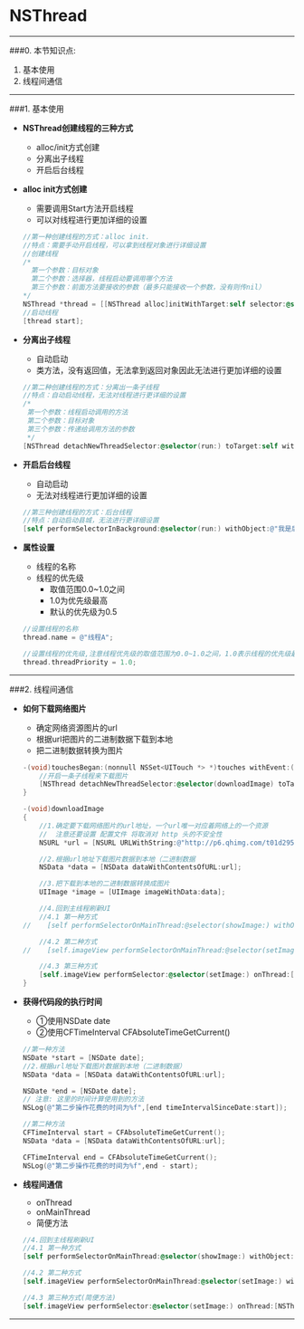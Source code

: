# NSThread

---
###0. 本节知识点:

1. 基本使用
2. 线程间通信

---


###1. 基本使用
- **NSThread创建线程的三种方式**
    - alloc/init方式创建
    - 分离出子线程
    - 开启后台线程


- **alloc init方式创建**
    - 需要调用Start方法开启线程
    - 可以对线程进行更加详细的设置

  ```objectivec
  //第一种创建线程的方式：alloc init.
  //特点：需要手动开启线程，可以拿到线程对象进行详细设置
  //创建线程
  /*
    第一个参数：目标对象
    第二个参数：选择器，线程启动要调用哪个方法
    第三个参数：前面方法要接收的参数（最多只能接收一个参数，没有则传nil）
  */
  NSThread *thread = [[NSThread alloc]initWithTarget:self selector:@selector(run:) object:@"chendehao"];
  //启动线程
  [thread start];
  ```


- **分离出子线程**
    - 自动启动
    - 类方法，没有返回值，无法拿到返回对象因此无法进行更加详细的设置

  ```objectivec
  //第二种创建线程的方式：分离出一条子线程
  //特点：自动启动线程，无法对线程进行更详细的设置
  /*
   第一个参数：线程启动调用的方法
   第二个参数：目标对象
   第三个参数：传递给调用方法的参数
   */
  [NSThread detachNewThreadSelector:@selector(run:) toTarget:self withObject:@"我是分离出来的子线程"];
  ```


- **开启后台线程**
    - 自动启动
    - 无法对线程进行更加详细的设置

  ```objectivec
  //第三种创建线程的方式：后台线程
  //特点：自动启动县城，无法进行更详细设置
  [self performSelectorInBackground:@selector(run:) withObject:@"我是后台线程"];
  ```
  

- **属性设置**
    - 线程的名称
    - 线程的优先级
        - 取值范围0.0~1.0之间
        - 1.0为优先级最高
        - 默认的优先级为0.5

  ```objectivec
  //设置线程的名称
  thread.name = @"线程A";

  //设置线程的优先级,注意线程优先级的取值范围为0.0~1.0之间，1.0表示线程的优先级最高,如果不设置该值，那么理想状态下默认为0.5
  thread.threadPriority = 1.0;
  ```


--- 


###2. 线程间通信

- **如何下载网络图片**
    - 确定网络资源图片的url
    - 根据url把图片的二进制数据下载到本地
    - 把二进制数据转换为图片

  ```objectivec
  -(void)touchesBegan:(nonnull NSSet<UITouch *> *)touches withEvent:(nullable UIEvent *)event{
      //开启一条子线程来下载图片
      [NSThread detachNewThreadSelector:@selector(downloadImage) toTarget:self withObject:nil];
  }

  -(void)downloadImage
  {
      //1.确定要下载网络图片的url地址，一个url唯一对应着网络上的一个资源
      //  注意还要设置 配置文件 将取消对 http 头的不安全性
      NSURL *url = [NSURL URLWithString:@"http://p6.qhimg.com/t01d2954e2799c461ab.jpg"];

      //2.根据url地址下载图片数据到本地（二进制数据
      NSData *data = [NSData dataWithContentsOfURL:url];

      //3.把下载到本地的二进制数据转换成图片
      UIImage *image = [UIImage imageWithData:data];

      //4.回到主线程刷新UI
      //4.1 第一种方式
  //    [self performSelectorOnMainThread:@selector(showImage:) withObject:image waitUntilDone:YES];

      //4.2 第二种方式
  //    [self.imageView performSelectorOnMainThread:@selector(setImage:) withObject:image waitUntilDone:YES];

      //4.3 第三种方式
      [self.imageView performSelector:@selector(setImage:) onThread:[NSThread mainThread] withObject:image waitUntilDone:YES];
  }
  ```

- **获得代码段的执行时间**
    - ①使用NSDate date
    - ②使用CFTimeInterval  CFAbsoluteTimeGetCurrent()

  ```objectivec
  //第一种方法
  NSDate *start = [NSDate date];
  //2.根据url地址下载图片数据到本地（二进制数据）
  NSData *data = [NSData dataWithContentsOfURL:url];

  NSDate *end = [NSDate date];
  // 注意: 这里的时间计算使用到的方法
  NSLog(@"第二步操作花费的时间为%f",[end timeIntervalSinceDate:start]);
  ```
  ```objectivec
  //第二种方法
  CFTimeInterval start = CFAbsoluteTimeGetCurrent();
  NSData *data = [NSData dataWithContentsOfURL:url];

  CFTimeInterval end = CFAbsoluteTimeGetCurrent();
  NSLog(@"第二步操作花费的时间为%f",end - start);
  ```

- **线程间通信**
    - onThread
    - onMainThread
    - 简便方法

  ```objectivec
  //4.回到主线程刷新UI
  //4.1 第一种方式
  [self performSelectorOnMainThread:@selector(showImage:) withObject:image waitUntilDone:YES];
  ```
  ```objectivec
  //4.2 第二种方式
  [self.imageView performSelectorOnMainThread:@selector(setImage:) withObject:image waitUntilDone:YES];
  ```
  ```objectivec
  //4.3 第三种方式(简便方法)
  [self.imageView performSelector:@selector(setImage:) onThread:[NSThread mainThread] withObject:image waitUntilDone:YES];
  ```

---
<br/>